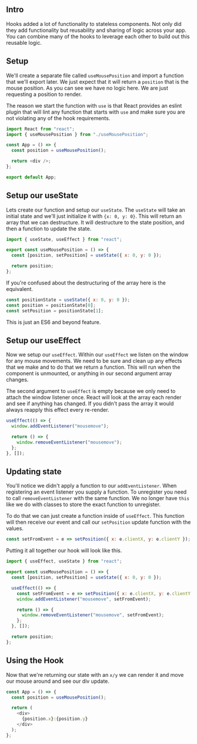## Intro

Hooks added a lot of functionality to stateless components. Not only did they add functionality but reusability and sharing of logic across your app. You can combine many of the hooks to leverage each other to build out this reusable logic.

## Setup

We'll create a separate file called `useMousePosition` and import a function that we'll export later. We just expect that it will return a `position` that is the mouse position. As you can see we have no logic here. We are just requesting a position to render.

The reason we start the function with `use` is that React provides an eslint plugin that will lint any function that starts with `use` and make sure you are not violating any of the hook requirements.

```js
import React from "react";
import { useMousePosition } from "./useMousePosition";

const App = () => {
  const position = useMousePosition();

  return <div />;
};

export default App;
```

## Setup our useState

Lets create our function and setup our `useState`. The `useState` will take an initial state and we'll just initialize it with `{x: 0, y: 0}`. This will return an array that we can destructure. It will destructure to the state position, and then a function to update the state.

```js
import { useState, useEffect } from "react";

export const useMousePosition = () => {
  const [position, setPosition] = useState({ x: 0, y: 0 });

  return position;
};
```

If you're confused about the destructuring of the array here is the equivalent.

```js
const positionState = useState({ x: 0, y: 0 });
const position = positionState[0];
const setPosition = positionState[1];
```

This is just an ES6 and beyond feature.


## Setup our useEffect

Now we setup our `useEffect`. Within our `useEffect` we listen on the window for any mouse movements. We need to be sure and clean up any effects that we make and to do that we return a function. This will run when the component is unmounted, or anything in our second argument array changes.

The second argument to `useEffect` is empty because we only need to attach the window listener once. React will look at the array each render and see if anything has changed. If you didn't pass the array it would always reapply this effect every re-render.

```js
useEffect(() => {
  window.addEventListener("mousemove");

  return () => {
    window.removeEventListener("mousemove");
  };
}, []);
```

## Updating state

You'll notice we didn't apply a function to our `addEventListener`. When registering an event listener you supply a function. To unregister you need to call `removeEventListener` with the same function. We no longer have `this` like we do with classes to store the exact function to unregister.

To do that we can just create a function inside of `useEffect`. This function will then receive our event and call our `setPosition` update function with the values.

```js
const setFromEvent = e => setPosition({ x: e.clientX, y: e.clientY });
```

Putting it all together our hook will look like this.

```js
import { useEffect, useState } from "react";

export const useMousePosition = () => {
  const [position, setPosition] = useState({ x: 0, y: 0 });

  useEffect(() => {
    const setFromEvent = e => setPosition({ x: e.clientX, y: e.clientY });
    window.addEventListener("mousemove", setFromEvent);

    return () => {
      window.removeEventListener("mousemove", setFromEvent);
    };
  }, []);

  return position;
};
```

## Using the Hook

Now that we're returning our state with an `x/y` we can render it and move our mouse around and see our div update.

```js
const App = () => {
  const position = useMousePosition();

  return (
    <div>
      {position.x}:{position.y}
    </div>
  );
};
```
